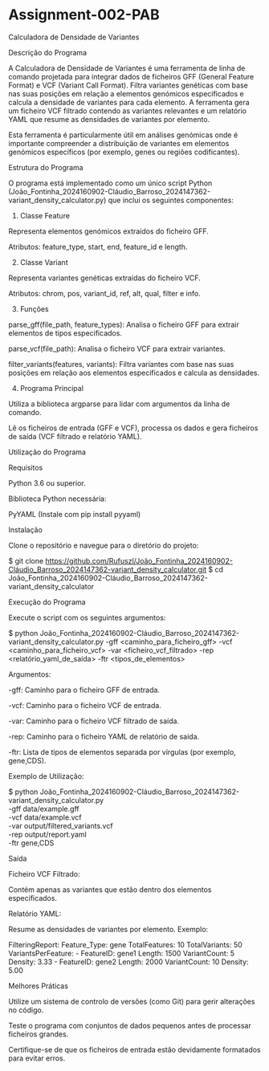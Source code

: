 # Assignment-002-PAB
Calculadora de Densidade de Variantes

Descrição do Programa

A Calculadora de Densidade de Variantes é uma ferramenta de linha de comando projetada para integrar dados de ficheiros GFF (General Feature Format) e VCF (Variant Call Format). Filtra variantes genéticas com base nas suas posições em relação a elementos genómicos especificados e calcula a densidade de variantes para cada elemento. A ferramenta gera um ficheiro VCF filtrado contendo as variantes relevantes e um relatório YAML que resume as densidades de variantes por elemento.

Esta ferramenta é particularmente útil em análises genómicas onde é importante compreender a distribuição de variantes em elementos genómicos específicos (por exemplo, genes ou regiões codificantes).

Estrutura do Programa

O programa está implementado como um único script Python (João_Fontinha_2024160902-Cláudio_Barroso_2024147362-variant_density_calculator.py) que inclui os seguintes componentes:

1. Classe Feature

Representa elementos genómicos extraídos do ficheiro GFF.

Atributos: feature_type, start, end, feature_id e length.

2. Classe Variant

Representa variantes genéticas extraídas do ficheiro VCF.

Atributos: chrom, pos, variant_id, ref, alt, qual, filter e info.

3. Funções

parse_gff(file_path, feature_types): Analisa o ficheiro GFF para extrair elementos de tipos especificados.

parse_vcf(file_path): Analisa o ficheiro VCF para extrair variantes.

filter_variants(features, variants): Filtra variantes com base nas suas posições em relação aos elementos especificados e calcula as densidades.

4. Programa Principal

Utiliza a biblioteca argparse para lidar com argumentos da linha de comando.

Lê os ficheiros de entrada (GFF e VCF), processa os dados e gera ficheiros de saída (VCF filtrado e relatório YAML).

Utilização do Programa

Requisitos

Python 3.6 ou superior.

Biblioteca Python necessária:

PyYAML (Instale com pip install pyyaml)

Instalação

Clone o repositório e navegue para o diretório do projeto:

$ git clone https://github.com/Rufuszl/João_Fontinha_2024160902-Cláudio_Barroso_2024147362-variant_density_calculator.git
$ cd João_Fontinha_2024160902-Cláudio_Barroso_2024147362-variant_density_calculator

Execução do Programa

Execute o script com os seguintes argumentos:

$ python João_Fontinha_2024160902-Cláudio_Barroso_2024147362-variant_density_calculator.py -gff <caminho_para_ficheiro_gff> -vcf <caminho_para_ficheiro_vcf> -var <ficheiro_vcf_filtrado> -rep <relatório_yaml_de_saída> -ftr <tipos_de_elementos>

Argumentos:

-gff: Caminho para o ficheiro GFF de entrada.

-vcf: Caminho para o ficheiro VCF de entrada.

-var: Caminho para o ficheiro VCF filtrado de saída.

-rep: Caminho para o ficheiro YAML de relatório de saída.

-ftr: Lista de tipos de elementos separada por vírgulas (por exemplo, gene,CDS).

Exemplo de Utilização:

$ python João_Fontinha_2024160902-Cláudio_Barroso_2024147362-variant_density_calculator.py \
    -gff data/example.gff \
    -vcf data/example.vcf \
    -var output/filtered_variants.vcf \
    -rep output/report.yaml \
    -ftr gene,CDS

Saída

Ficheiro VCF Filtrado:

Contém apenas as variantes que estão dentro dos elementos especificados.

Relatório YAML:

Resume as densidades de variantes por elemento. Exemplo:

FilteringReport:
  Feature_Type: gene
  TotalFeatures: 10
  TotalVariants: 50
  VariantsPerFeature:
    - FeatureID: gene1
      Length: 1500
      VariantCount: 5
      Density: 3.33
    - FeatureID: gene2
      Length: 2000
      VariantCount: 10
      Density: 5.00

Melhores Práticas

Utilize um sistema de controlo de versões (como Git) para gerir alterações no código.

Teste o programa com conjuntos de dados pequenos antes de processar ficheiros grandes.

Certifique-se de que os ficheiros de entrada estão devidamente formatados para evitar erros.
